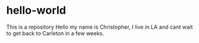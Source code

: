 # hello-world
This is a repository
Hello my name is Christopher, I live in LA and cant wait to get back to Carleton in a few weeks. 
